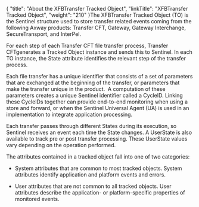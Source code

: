 {
    "title": "About the XFBTransfer Tracked Object",
    "linkTitle": "XFBTransfer Tracked Object",
    "weight": "210"
}The XFBTransfer Tracked Object (TO) is the Sentinel structure used to store transfer related events coming from the following Axway products: Transfer CFT, Gateway, Gateway Interchange, SecureTransport, and InterPel.

For each step of each Transfer CFT file transfer process, Transfer CFTgenerates a Tracked Object instance and sends this to Sentinel. In each TO instance, the State attribute identifies the relevant step of the transfer process.

Each file transfer has a unique identifier that consists of a set of parameters that are exchanged at the beginning of the transfer, or parameters that make the transfer unique in the product.  A computation of these parameters creates a unique Sentinel identifier called a CycleID. Linking these CycleIDs together can provide end-to-end monitoring when using a store and forward, or when the Sentinel Universal Agent (UA) is used in an implementation to integrate application processing.

Each transfer passes through different States during its execution, so Sentinel receives an event each time the State changes. A UserState is also available to track pre or post transfer processing. These UserState values vary depending on the operation performed.  

The attributes contained in a tracked object fall into one of two categories:

-   System attributes that are common to most tracked objects. System attributes identify application and platform events and errors.
-   User attributes that are not common to all tracked objects. User attributes describe the application- or platform-specific properties of monitored events.
